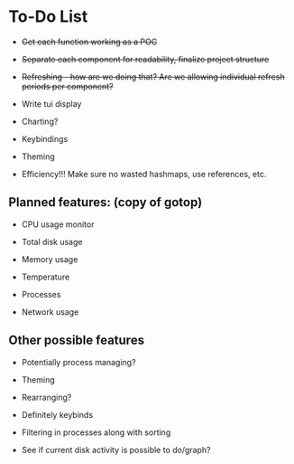 # To-Do List

* ~~Get each function working as a POC~~

* ~~Separate each component for readability, finalize project structure~~

* ~~Refreshing - how are we doing that?  Are we allowing individual refresh periods per component?~~

* Write tui display

* Charting?

* Keybindings

* Theming

* Efficiency!!!  Make sure no wasted hashmaps, use references, etc.

## Planned features: (copy of gotop)

* CPU usage monitor

* Total disk usage

* Memory usage

* Temperature

* Processes

* Network usage

## Other possible features

* Potentially process managing?

* Theming

* Rearranging?

* Definitely keybinds

* Filtering in processes along with sorting

* See if current disk activity is possible to do/graph?
